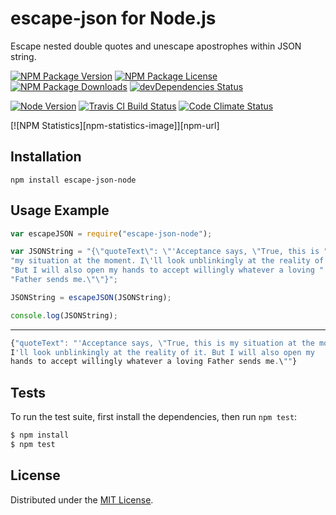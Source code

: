 # escape-json for Node.js

Escape nested double quotes and unescape apostrophes within JSON string.

[![NPM Package Version][npm-package-version-badge]][npm-package-url]
[![NPM Package License][npm-package-license-badge]][npm-package-license-url]
[![NPM Package Downloads][npm-package-downloads-badge]][npm-package-url]
[![devDependencies Status][devDependencies-status-badge]][devDependencies-status-page-url]

[![Node Version][node-version-badge]][node-downloads-page-url]
[![Travis CI Build Status][travis-ci-build-status-badge]][travis-ci-build-status-page-url]
[![Code Climate Status][code-climate-status-badge]][code-climate-status-page-url]

[![NPM Statistics][npm-statistics-image]][npm-url]

## Installation

`npm install escape-json-node`

## Usage Example

```javascript
var escapeJSON = require("escape-json-node");

var JSONString = "{\"quoteText\": \"'Acceptance says, \"True, this is " +
"my situation at the moment. I\'ll look unblinkingly at the reality of it. " +
"But I will also open my hands to accept willingly whatever a loving " +
"Father sends me.\"\"}";

JSONString = escapeJSON(JSONString);

console.log(JSONString);
```

***

```javascript
{"quoteText": "'Acceptance says, \"True, this is my situation at the moment. 
I'll look unblinkingly at the reality of it. But I will also open my 
hands to accept willingly whatever a loving Father sends me.\""}
```

## Tests

To run the test suite, first install the dependencies, then run `npm test`:

```bash
$ npm install
$ npm test
```

## License

Distributed under the [MIT License](LICENSE).

[npm-package-url]: https://npmjs.org/package/escape-json-node

[npm-package-version-badge]: https://img.shields.io/npm/v/escape-json-node.svg?style=flat-square

[npm-package-license-badge]: https://img.shields.io/npm/l/escape-json-node.svg?style=flat-square
[npm-package-license-url]: http://opensource.org/licenses/MIT

[npm-package-downloads-badge]: https://img.shields.io/npm/dm/escape-json-node.svg?style=flat-square

[devDependencies-status-badge]: https://david-dm.org/AnatoliyGatt/escape-json-node/dev-status.svg?style=flat-square
[devDependencies-status-page-url]: https://david-dm.org/AnatoliyGatt/escape-json-node#info=devDependencies

[node-version-badge]: https://img.shields.io/node/v/escape-json-node.svg?style=flat-square
[node-downloads-page-url]: https://nodejs.org/download/

[travis-ci-build-status-badge]: https://img.shields.io/travis/AnatoliyGatt/escape-json-node.svg?style=flat-square
[travis-ci-build-status-page-url]: https://travis-ci.org/AnatoliyGatt/escape-json-node

[code-climate-status-badge]: https://img.shields.io/codeclimate/github/AnatoliyGatt/escape-json-node.svg?style=flat-square
[code-climate-status-page-url]: https://codeclimate.com/github/AnatoliyGatt/escape-json-node

[npm-package-statistics-badge]: https://nodei.co/npm/escape-json-node.png?downloads=true&downloadRank=true&stars=true